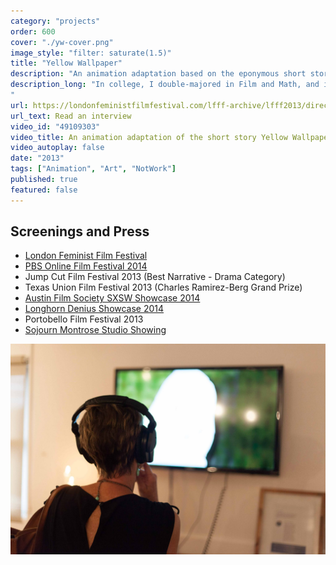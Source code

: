 ```yaml
---
category: "projects"
order: 600
cover: "./yw-cover.png"
image_style: "filter: saturate(1.5)"
title: "Yellow Wallpaper"
description: "An animation adaptation based on the eponymous short story."
description_long: "In college, I double-majored in Film and Math, and it was there that I dove into animation. In a sense, this was my 'thesis' film project, which I based off a short story of the same name by Charlotte Perkins Gilman.  I rotoscoped this short animation in Flash, composited it in After Effects, and used archival footage of advertisements to texture the sound design.
"
url: https://londonfeministfilmfestival.com/lfff-archive/lfff2013/director-interviews/nidhi-reddy/
url_text: Read an interview
video_id: "49109303"
video_title: An animation adaptation of the short story Yellow Wallpaper
video_autoplay: false
date: "2013"
tags: ["Animation", "Art", "NotWork"]
published: true
featured: false
---
```


## Screenings and Press

- [London Feminist Film Festival](https://londonfeministfilmfestival.com/lfff-archive/lfff2013/director-interviews/nidhi-reddy/)
- [PBS Online Film Festival 2014](http://www.2014filmfestival.lunchbox.pbs.org/filmfestival/2014/videos/the-yellow-wallpaper/)
- Jump Cut Film Festival 2013 (Best Narrative - Drama Category)
- Texas Union Film Festival 2013 (Charles Ramirez-Berg Grand Prize)
- [Austin Film Society SXSW Showcase 2014](https://www.slackerwood.com/node/4106)
- [Longhorn Denius Showcase 2014](https://rtf.utexas.edu/scholarly-creative-works/showcase/longhorn-denius-film-showcase-2014)
- Portobello Film Festival 2013
- [Sojourn Montrose Studio Showing](https://houston.culturemap.com/eventdetail/sojourn-studio-residency-opening-reception-sojourn/)

![Art installation at Sojourn Montrose Studio in Houston](./yw-sojourn-montrose.jpg)
